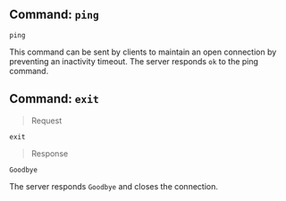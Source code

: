 ## Command: `ping`

```
ping
```

This command can be sent by clients to maintain an open connection by preventing an inactivity timeout.
The server responds `ok` to the ping command.

## Command: `exit`

> Request

```
exit
```
> Response

```
Goodbye
```

The server responds `Goodbye` and closes the connection.
